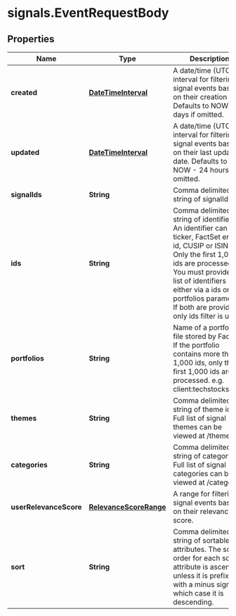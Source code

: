 # signals.EventRequestBody

## Properties

Name | Type | Description | Notes
------------ | ------------- | ------------- | -------------
**created** | [**DateTimeInterval**](DateTimeInterval.md) | A date/time (UTC) interval for filtering signal events based on their creation date. Defaults to NOW - 7 days if omitted. | [optional] 
**updated** | [**DateTimeInterval**](DateTimeInterval.md) | A date/time (UTC) interval for filtering signal events based on their last updated date. Defaults to NOW - 24 hours if omitted. | [optional] 
**signalIds** | **String** | Comma delimited string of signalIds | [optional] 
**ids** | **String** | Comma delimited string of identifiers. An identifier can be a ticker, FactSet entity id, CUSIP or ISIN. Only the first 1,000 ids are processed. You must provide a list of identifiers either via a ids or a portfolios parameter. If both are provided, only ids filter is used. | [optional] 
**portfolios** | **String** | Name of a portfolio file stored by FactSet. If the portfolio contains more than 1,000 ids, only the first 1,000 ids are processed. e.g. client:techstocks.ofdb | [optional] 
**themes** | **String** | Comma delimited string of theme ids. Full list of signal themes can be viewed at /themes. | [optional] 
**categories** | **String** | Comma delimited string of category ids. Full list of signal categories can be viewed at /categories. | [optional] 
**userRelevanceScore** | [**RelevanceScoreRange**](RelevanceScoreRange.md) | A range for filtering signal events based on their relevancy score. | [optional] 
**sort** | **String** | Comma delimited string of sortable attributes. The sort order for each sort attribute is ascending unless it is prefixed with a minus sign, in which case it is descending. | [optional] 


